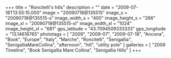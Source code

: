 +++
title = "Roncitelli's hills"
description = ""
date = "2009-07-18T13:55:15.000"
image = "20090718@135515"
image_s = "20090718@135515-s"
image_width_s = "400"
image_height_s = "266"
image_xl = "20090718@135515-xl"
image_width_xl = "1024"
image_height_xl = "681"
gps_latitude = "43.7094509333333"
gps_longitude = "13.14618765"
phototags = [ "2009", "2009-07", "2009-07-18", "Ancona", "Book", "Europe", "Italy", "Marche", "Roncitelli", "Senigallia", "SenigalliaMareCollina", "afternoon", "hill", "utility pole" ]
galleries = [ "2009 Timeline", "Book Senigallia Mare Collina", "Senigallia Hills" ]
+++
